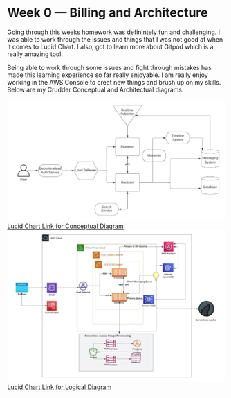 # Week 0 — Billing and Architecture

Going through this weeks homework was definintely fun and challenging. I was able to work through the issues and things that I was not good at when it comes to Lucid Chart. I also, got to learn more about Gitpod which is a really amazing tool.

Being able to work through some issues and fight through mistakes has made this learning experience so far really enjoyable. I am really enjoy working in the AWS Console to creat new things and brush up on my skills. Below are my Crudder Conceptual and Architectual diagrams.

![Crudder Conceptual Diagram](https://github.com/dbl-r13/aws-bootcamp-cruddur-2023/blob/main/Crudder%20Conceptual%20Diagram.jpeg)
[Lucid Chart Link for Conceptual Diagram](https://lucid.app/lucidchart/6843f4b8-3f4f-4f57-9c9d-fd3c1c86c487/edit?invitationId=inv_aab76ca9-048f-4bb9-b293-0bcc55a49183)
![Crudder Logical Diagram](https://github.com/dbl-r13/aws-bootcamp-cruddur-2023/blob/main/Crudder%20Logical%20Diagram.jpeg)
[Lucid Chart Link for Logical Diagram](https://lucid.app/lucidchart/360fabab-c37e-42b5-89d1-698886056c13/edit?viewport_loc=-9%2C-16%2C2381%2C1517%2C0_0&invitationId=inv_dd455446-8eec-4198-9c6e-35fa3adb0338)
